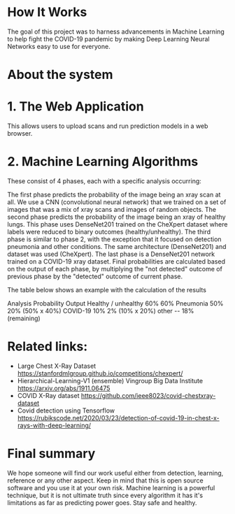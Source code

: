 # **How It Works**
The goal of this project was to harness advancements in Machine Learning to help fight the COVID-19 pandemic by making Deep Learning Neural Networks easy to use for everyone.

# About the system

# 1. The Web Application
This allows users to upload scans and run prediction models in a web browser.

# 2. Machine Learning Algorithms
These consist of 4 phases, each with a specific analysis occurring:

The first phase predicts the probability of the image being an xray scan at all. We use a CNN (convolutional neural network) that we trained on a set of images that was a mix of xray scans and images of random objects.
The second phase predicts the probability of the image being an xray of healthy lungs. This phase uses DenseNet201 trained on the CheXpert dataset where labels were reduced to binary outcomes (healthy/unhealthy).
The third phase is similar to phase 2, with the exception that it focused on detection pneumonia and other conditions. The same architecture (DenseNet201) and dataset was used (CheXpert).
The last phase is a DenseNet201 network trained on a COVID-19 xray dataset.
Final probabilities are calculated based on the output of each phase, by multiplying the "not detected" outcome of previous phase by the "detected" outcome of current phase.

The table below shows an example with the calculation of the results

Analysis	Probability	Output
Healthy / unhealthy	60%	60%
Pneumonia	50%	20% (50% x 40%)
COVID-19	10%	2% (10% x 20%)
other	--	18% (remaining)

# Related links:

- Large Chest X-Ray Dataset https://stanfordmlgroup.github.io/competitions/chexpert/
- Hierarchical-Learning-V1 (ensemble) Vingroup Big Data Institute https://arxiv.org/abs/1911.06475
- COVID X-Ray dataset https://github.com/ieee8023/covid-chestxray-dataset
- Covid detection using Tensorflow https://rubikscode.net/2020/03/23/detection-of-covid-19-in-chest-x-rays-with-deep-learning/

# Final summary
We hope someone will find our work useful either from detection, learning, reference or any other aspect. Keep in mind that this is open source software and you use it at your own risk. Machine learning is a powerful technique, but it is not ultimate truth since every algorithm it has it's limitations as far as predicting power goes. Stay safe and healthy.
